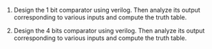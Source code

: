 1. Design the 1 bit comparator using verilog. Then analyze its output corresponding to various inputs and compute the truth table.

2. Design the 4 bits comparator using verilog. Then analyze its output corresponding to various inputs and compute the truth table. 